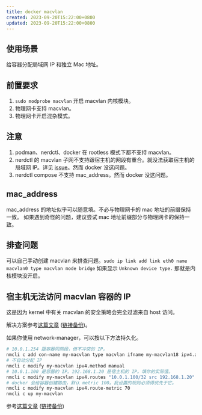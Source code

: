 ```yaml
---
title: docker macvlan
created: 2023-09-20T15:22:00+0800
updated: 2023-09-20T15:22:00+0800
---
```



## 使用场景

给容器分配局域网 IP 和独立 Mac 地址。

## 前置要求

1. `sudo modprobe macvlan` 开启 macvlan 内核模块。
2. 物理网卡支持 macvlan。
3. 物理网卡开启混杂模式。

## 注意

1. podman、nerdctl、docker 在 rootless 模式下都不支持 macvlan。
2. nerdctl 的 macvlan 子网不支持跟宿主机的网段有重合。就没法获取宿主机的局域网 IP。详见 [issue](https://github.com/containerd/nerdctl/issues/2490)。然而 docker 没这问题。
3. nerdctl compose 不支持 mac_address。然而 docker 没这问题。

## mac_address

mac_address 的地址似乎可以随意填。不必与物理网卡的 mac 地址的前缀保持一致。
如果遇到奇怪的问题，建议尝试 mac 地址前缀部分与物理网卡的保持一致。

## 排查问题

可以自己手动创建 macvlan 来排查问题。`sudo ip link add link eth0 name macvlan0 type macvlan mode bridge`
如果显示 `Unknown device type.` 那就是内核模块没开启。

## 宿主机无法访问 macvlan 容器的 IP

这是因为 kernel 中有关 macvlan 的安全策略会完全过滤来自 host 访问。

解决方案参考[这篇文章](https://www.cnblogs.com/azureology/p/16750154.html) ([链接备份](https://web.archive.org/web/20231103173715/https://www.cnblogs.com/azureology/p/16750154.html))。

如果你使用 network-manager，可以按以下方法持久化。

```sh
# 10.0.1.254 跟容器同网段，但不冲突的 IP。
nmcli c add con-name my-macvlan type macvlan ifname my-macvlan18 ipv4.addresses 10.0.1.254/32 dev eth0 mode bridge
# 不自动分配 IP
nmcli c modify my-macvlan ipv4.method manual
# 10.0.1.100 是容器的 IP。192.168.1.20 是宿主机的 IP。填你的实际值。
nmcli c modify my-macvlan ipv4.routes "10.0.1.100/32 src 192.168.1.20"
# docker 会给容器创建路由，默认 metric 100。我设置的规则必须得优先于它。
nmcli c modify my-macvlan ipv4.route-metric 70
nmcli c up my-macvlan
```

参考[这篇文章](https://www.networkshinobi.com/docker-host-cant-access-containers-running-on-macvlan/) ([链接备份](https://web.archive.org/web/20230402090230/https://www.networkshinobi.com/docker-host-cant-access-containers-running-on-macvlan/))
